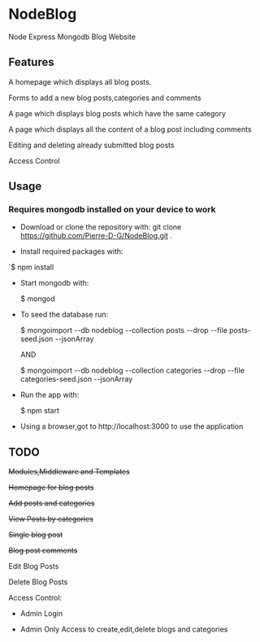 # NodeBlog
Node Express Mongodb Blog Website


## Features

A homepage which displays all blog posts.

Forms to add a new blog posts,categories and comments

A page which displays blog posts which have the same category

A page which displays all the content of a blog post including comments

Editing and deleting already submitted blog posts

Access Control

## Usage

### Requires mongodb installed on your device to work

* Download or clone the repository with: git clone https://github.com/Pierre-D-G/NodeBlog.git .

* Install required packages with: 

`$ npm install

* Start mongodb with: 

     $ mongod 

* To seed the database run:

     $ mongoimport --db nodeblog --collection posts --drop --file posts-seed.json --jsonArray 

    AND 

    $ mongoimport --db nodeblog --collection categories --drop --file categories-seed.json --jsonArray

* Run the app with: 

     $ npm start
   
* Using a browser,got to http://localhost:3000 to use the application

## TODO

~~Modules,Middleware and Templates~~

~~Homepage for blog posts~~

~~Add posts and categories~~

~~View Posts by categories~~

~~Single blog post~~

~~Blog post comments~~

Edit Blog Posts

Delete Blog Posts

Access Control:

* Admin Login

* Admin Only Access to create,edit,delete blogs and categories







